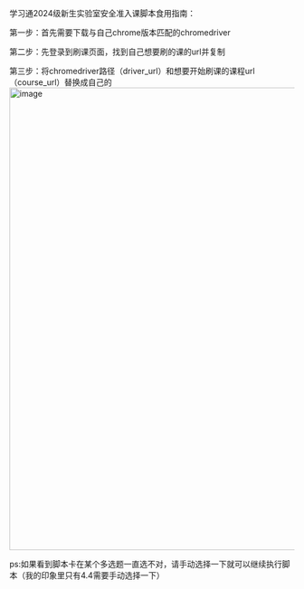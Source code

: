 学习通2024级新生实验室安全准入课脚本食用指南：

第一步：首先需要下载与自己chrome版本匹配的chromedriver

第二步：先登录到刷课页面，找到自己想要刷的课的url并复制

第三步：将chromedriver路径（driver_url）和想要开始刷课的课程url（course_url）替换成自己的<img width="818" alt="image" src="https://github.com/user-attachments/assets/f16f79b4-e60e-47da-8b29-f163df934278">


ps:如果看到脚本卡在某个多选题一直选不对，请手动选择一下就可以继续执行脚本（我的印象里只有4.4需要手动选择一下）
